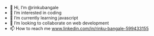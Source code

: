 - 👋 Hi, I’m @rinkubangale
- 👀 I’m interested in coding
- 🌱 I’m currently learning javascript
- 💞️ I’m looking to collaborate on web development
- 📫 How to reach me www.linkedin.com/in/rinku-bangale-599433155

<!---
rinkubangale/rinkubangale is a ✨ special ✨ repository because its `README.md` (this file) appears on your GitHub profile.
You can click the Preview link to take a look at your changes.
--->
